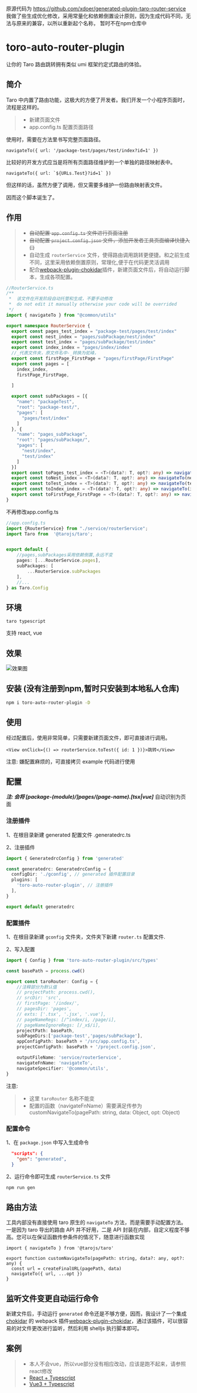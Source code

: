 原源代码为 https://github.com/xdoer/generated-plugin-taro-router-service
我做了些生成优化修改，采用常量化和依赖倒置设计原则，因为生成代码不同，无法与原来的兼容，以所以重新起个名称，
暂时不在npm仓库中
# toro-auto-router-plugin

让你的 Taro 路由跳转拥有类似 umi 框架约定式路由的体验。

## 简介

Taro 中内置了路由功能，这极大的方便了开发者。我们开发一个小程序页面时，流程是这样的。

> - 新建页面文件
> - app.config.ts 配置页面路径

使用时，需要在方法里书写完整页面路径。

```tsx
navigateTo({ url: '/package-test/pages/test/index?id=1' })
```

比较好的开发方式应当是将所有页面路径维护到一个单独的路径映射表中。

```tsx
navigateTo({ url: `${URLs.Test}?id=1` })
```

但这样的话，虽然方便了调用，但又需要多维护一份路由映射表文件。

因而这个脚本诞生了。

## 作用

> - ~~自动配置 `app.config.ts` 文件进行页面注册~~
> - ~~自动配置 `project.config.json` 文件，添加开发者工具页面编译快捷入口~~
> - 自动生成 `routerService` 文件，使得路由调用跳转更便捷。和之前生成不同，这里采用依赖倒置原则，常理化,便于在代码更灵活调用
> - 配合[webpack-plugin-chokidar](https://github.com/LuckyHH/webpack-plugin-chokidar)插件，新建页面文件后，将自动运行脚本，生成各项配置。

```ts
//RouterService.ts
/**
 *  该文件在开发阶段自动托管和生成，不要手动修改
 *  do not edit it manually otherwise your code will be overrided
 */
import { navigateTo } from "@common/utils"

export namespace RouterService {
  export const pages_test_index = "package-test/pages/test/index"
  export const nest_index = "pages/subPackage/nest/index"
  export const test_index = "pages/subPackage/test/index"
  export const index_index = "pages/index/index"
  //_代表文件夹，原文件名中-_转换为驼峰， 
  export const firstPage_FirstPage = "pages/firstPage/FirstPage"
  export const pages = [
    index_index,
    firstPage_FirstPage,

  ]
    
  export const subPackages = [{
    "name": "packageTest",
    "root": "package-test/",
    "pages": [
      "pages/test/index"
    ]
  }, {
    "name": "pages_subPackage",
    "root": "pages/subPackage/",
    "pages": [
      "nest/index",
      "test/index"
    ]
  }]
  export const toPages_test_index = <T>(data?: T, opt?: any) => navigateTo(pages_test_index, data as any, opt as any)
  export const toNest_index = <T>(data?: T, opt?: any) => navigateTo(nest_index, data as any, opt as any)
  export const toTest_index = <T>(data?: T, opt?: any) => navigateTo(test_index, data as any, opt as any)
  export const toIndex_index = <T>(data?: T, opt?: any) => navigateTo(index_index, data as any, opt as any)
  export const toFirstPage_FirstPage = <T>(data?: T, opt?: any) => navigateTo(firstPage_FirstPage, data as any, opt as any)
}

```
不再修改app.config.ts
```ts
//app.config.ts
import {RouterService} from "./service/routerService";
import Taro from  '@tarojs/taro';


export default {
    //pages,subPackages采用依赖倒置,永远不变 
    pages: [...RouterService.pages],
    subPackages: [
        ...RouterService.subPackages
    ],
    //... 
} as Taro.Config


```
## 环境

`taro typescript`

支持 react, vue

## 效果

![效果图](./example.gif)

## 安装 (没有注册到npm,暂时只安装到本地私人仓库)

```bash
npm i toro-auto-router-plugin -D
```

## 使用

经过配置后，使用非常简单，只需要新建页面文件，即可直接进行调用。

```tsx
<View onClick={() => routerService.toTest({ id: 1 })}>跳转</View>
```

注意: 嫌配置麻烦的，可直接拷贝 example 代码进行使用

## 配置

**_注: 会将 [package-(module)/]pages/(page-name).[tsx|vue]_** 自动识别为页面

### 注册插件

1、在根目录新建 generated 配置文件 .generatedrc.ts

2、注册插件

```ts
import { GeneratedrcConfig } from 'generated'

const generatedrc: GeneratedrcConfig = {
  configDir: './gconfig', // generated 插件配置目录
  plugins: [
    'toro-auto-router-plugin', // 注册插件
  ],
}

export default generatedrc
```

### 配置插件

1、在根目录新建 `gconfig` 文件夹，文件夹下新建 `router.ts` 配置文件.

2、写入配置

```ts
import { Config } from 'toro-auto-router-plugin/src/types'

const basePath = process.cwd()

export const taroRouter: Config = {
    //注释部分为默认值
    // projectPath: process.cwd(),
    // srcDir: 'src',
    // firstPage: '/index/',
    // pagesDir: 'pages',
    // exts: ['.tsx', '.jsx', '.vue'],
    // pageNameRegs: [/^index/i, /page/i],
    // pageNameIgnoreRegs: [/_x$/i],
    projectPath: basePath,
    subPageDirs:['package-test','pages/subPackage'],
    appConfigPath: basePath + '/src/app.config.ts',
    projectConfigPath: basePath + '/project.config.json',

    outputFileName: 'service/routerService',
    navigateFnName: 'navigateTo',
    navigateSpecifier: '@common/utils',
}

```

注意:

> - 这里 `taroRouter` 名称不能变
> - 配置的函数（navigateFnName）需要满足传参为 customNavigateTo(pagePath: string, data: Object, opt: Object)

### 配置命令

1、在 `package.json` 中写入生成命令

```json
  "scripts": {
    "gen": "generated",
  }
```

2、运行命令即可生成 `routerService.ts` 文件

```bash
npm run gen
```

## 路由方法

工具内部没有直接使用 taro 原生的 `navigateTo` 方法，而是需要手动配置方法。一是因为 taro 导出的路由 API 并不好用，二是 API 封装在内部，自定义程度不够高。您可以在保证函数传参条件的情况下，随意进行函数实现

```tsx
import { navigateTo } from '@tarojs/taro'

export function customNavigateTo(pagePath: string, data?: any, opt?: any) {
  const url = createFinalURL(pagePath, data)
  navigateTo({ url, ...opt })
}
```

## 监听文件变更自动运行命令

新建文件后，手动运行 `generated` 命令还是不够方便，因而，我设计了一个集成 [chokidar](https://github.com/paulmillr/chokidar) 的 webpack 插件[webpack-plugin-chokidar](https://github.com/LuckyHH/webpack-plugin-chokidar)，通过该插件，可以很容易的对文件更改进行监听，然后利用 shelljs 执行脚本即可。

## 案例
> - 本人不会vue，所以vue部分没有相应改动，应该是跑不起来，请参照react修改
> - [React + Typescript](./example/ts-react/config/index.js)
> - [Vue3 + Typescript](./example/ts-vue/config/index.js)
